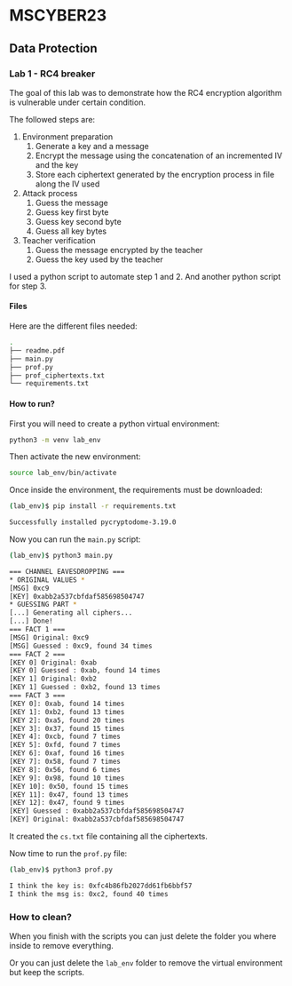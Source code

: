 # MSCYBER23

## Data Protection

### Lab 1 - RC4 breaker

The goal of this lab was to demonstrate how the RC4 encryption algorithm is vulnerable under certain condition. 

The followed steps are:

1. Environment preparation
   1. Generate a key and a message
   2. Encrypt the message using the concatenation of an incremented IV and the key
   3. Store each ciphertext generated by the encryption process in file along the IV used
2. Attack process
   1. Guess the message
   2. Guess key first byte
   3. Guess key second byte
   4. Guess all key bytes
3. Teacher verification
   1. Guess the message encrypted by the teacher
   2. Guess the key used by the teacher

I used a python script to automate step 1 and 2. And another python script for step 3.

#### Files

Here are the different files needed:

```bash
.
├── readme.pdf
├── main.py
├── prof.py
├── prof_ciphertexts.txt
└── requirements.txt
```

#### How to run?

First you will need to create a python virtual environment:

```bash
python3 -m venv lab_env
```

Then activate the new environment:

```bash
source lab_env/bin/activate
```

Once inside the environment, the requirements must be downloaded:

```bash
(lab_env)$ pip install -r requirements.txt

Successfully installed pycryptodome-3.19.0
```

Now you can run the `main.py` script:

```bash
(lab_env)$ python3 main.py

=== CHANNEL EAVESDROPPING ===
* ORIGINAL VALUES *
[MSG] 0xc9
[KEY] 0xabb2a537cbfdaf585698504747
* GUESSING PART *
[...] Generating all ciphers...
[...] Done!
=== FACT 1 ===
[MSG] Original: 0xc9
[MSG] Guessed : 0xc9, found 34 times
=== FACT 2 ===
[KEY 0] Original: 0xab
[KEY 0] Guessed : 0xab, found 14 times
[KEY 1] Original: 0xb2
[KEY 1] Guessed : 0xb2, found 13 times
=== FACT 3 ===
[KEY 0]: 0xab, found 14 times
[KEY 1]: 0xb2, found 13 times
[KEY 2]: 0xa5, found 20 times
[KEY 3]: 0x37, found 15 times
[KEY 4]: 0xcb, found 7 times
[KEY 5]: 0xfd, found 7 times
[KEY 6]: 0xaf, found 16 times
[KEY 7]: 0x58, found 7 times
[KEY 8]: 0x56, found 6 times
[KEY 9]: 0x98, found 10 times
[KEY 10]: 0x50, found 15 times
[KEY 11]: 0x47, found 13 times
[KEY 12]: 0x47, found 9 times
[KEY] Guessed : 0xabb2a537cbfdaf585698504747
[KEY] Original: 0xabb2a537cbfdaf585698504747
```

It created the `cs.txt` file containing all the ciphertexts.

Now time to run the `prof.py` file:

```bash
(lab_env)$ python3 prof.py

I think the key is: 0xfc4b86fb2027dd61fb6bbf57
I think the msg is: 0xc2, found 40 times
```

### How to clean?

When you finish with the scripts you can just delete the folder you where inside to remove everything. 

Or you can just delete the `lab_env` folder to remove the virtual environment but keep the scripts.
